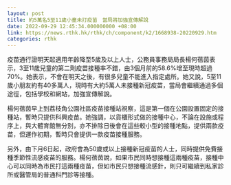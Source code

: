 ```yaml
---
layout: post
title: 約5萬名5至11歲小童未打疫苗　當局將加強宣傳解說
date: 2022-09-29 12:45:34.000000000 +08:00
link: https://news.rthk.hk/rthk/ch/component/k2/1668938-20220929.htm
categories: rthk
---
```


疫苗通行證明天起適用年齡降至5歲及以上人士，公務員事務局局長楊何蓓茵表示，3至11歲兒童的第二劑疫苗接種率不錯，由3個月前的58.6%增至現時超過70%。她表示，不會在明天之後，有很多兒童不能進入指定處所。她又說，5至11歲小朋友約有40多萬人，現時有大約5萬人未接種新冠疫苗，當局會繼續通過多個途徑，包括學校和網站，加強宣傳解說。

楊何蓓茵早上到荔枝角公園社區疫苗接種站視察，這是第一個在公園設置固定的接種站，暫時只提供科興疫苗。她強調，以貨櫃形式做的接種中心，不論在設施或程序上，與大體育館無分別，亦不排除日後會在這些較小型的接種地點，提供兩款疫苗，但運作初期，暫時只會提供一款疫苗接種服務。

另外，由下月6日起，政府會為50歲或以上接種新冠疫苗的人士，同時提供免費接種季節性流感疫苗的服務。楊何蓓茵說，如果市民同時想接種這兩種疫苗，接種中心可以同時為市民打這兩種疫苗，但如市民只想接種流感針，則只可繼續到私家診所或醫管局的普通科門診等接種。
